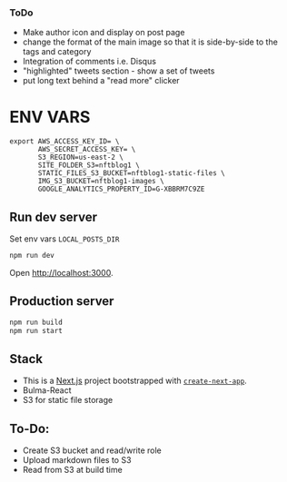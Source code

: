 ### ToDo

- Make author icon and display on post page
- change the format of the main image so that it is side-by-side to the tags and category
- Integration of comments i.e. Disqus
- "highlighted" tweets section - show a set of tweets 
- put long text behind a "read more" clicker


# ENV VARS

```
export AWS_ACCESS_KEY_ID= \
       AWS_SECRET_ACCESS_KEY= \
       S3_REGION=us-east-2 \
       SITE_FOLDER_S3=nftblog1 \
       STATIC_FILES_S3_BUCKET=nftblog1-static-files \
       IMG_S3_BUCKET=nftblog1-images \
       GOOGLE_ANALYTICS_PROPERTY_ID=G-XBBRM7C9ZE

```

## Run dev server

Set env vars `LOCAL_POSTS_DIR`

```bash
npm run dev
```

Open [http://localhost:3000](http://localhost:3000).

## Production server
```bash
npm run build
npm run start
```

## Stack

- This is a [Next.js](https://nextjs.org/) project bootstrapped with [`create-next-app`](https://github.com/vercel/next.js/tree/canary/packages/create-next-app).
- Bulma-React
- S3 for static file storage

## To-Do:

- Create S3 bucket and read/write role
- Upload markdown files to S3
- Read from S3 at build time

